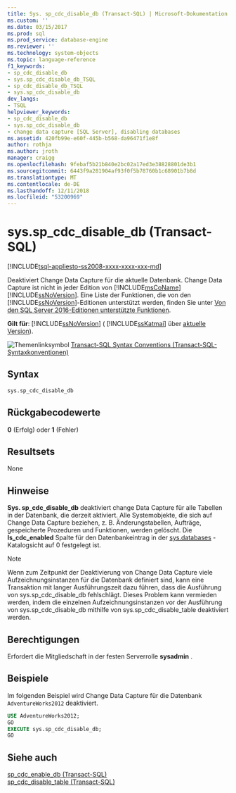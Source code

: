 ```yaml
---
title: Sys. sp_cdc_disable_db (Transact-SQL) | Microsoft-Dokumentation
ms.custom: ''
ms.date: 03/15/2017
ms.prod: sql
ms.prod_service: database-engine
ms.reviewer: ''
ms.technology: system-objects
ms.topic: language-reference
f1_keywords:
- sp_cdc_disable_db
- sys.sp_cdc_disable_db_TSQL
- sp_cdc_disable_db_TSQL
- sys.sp_cdc_disable_db
dev_langs:
- TSQL
helpviewer_keywords:
- sp_cdc_disable_db
- sys.sp_cdc_disable_db
- change data capture [SQL Server], disabling databases
ms.assetid: 420fb99e-e60f-445b-b568-da96471f1e8f
author: rothja
ms.author: jroth
manager: craigg
ms.openlocfilehash: 9febaf5b21b840e2bc02a17ed3e38828801de3b1
ms.sourcegitcommit: 6443f9a281904af93f0f5b78760b1c68901b7b8d
ms.translationtype: MT
ms.contentlocale: de-DE
ms.lasthandoff: 12/11/2018
ms.locfileid: "53200969"
---
```

# <a name="sysspcdcdisabledb-transact-sql"></a>sys.sp_cdc_disable_db (Transact-SQL)
[!INCLUDE[tsql-appliesto-ss2008-xxxx-xxxx-xxx-md](../../includes/tsql-appliesto-ss2008-xxxx-xxxx-xxx-md.md)]

  Deaktiviert Change Data Capture für die aktuelle Datenbank. Change Data Capture ist nicht in jeder Edition von [!INCLUDE[msCoName](../../includes/msconame-md.md)][!INCLUDE[ssNoVersion](../../includes/ssnoversion-md.md)]. Eine Liste der Funktionen, die von den [!INCLUDE[ssNoVersion](../../includes/ssnoversion-md.md)]-Editionen unterstützt werden, finden Sie unter [Von den SQL Server 2016-Editionen unterstützte Funktionen](~/sql-server/editions-and-supported-features-for-sql-server-2016.md).  
  
**Gilt für**: [!INCLUDE[ssNoVersion](../../includes/ssnoversion-md.md)] ( [!INCLUDE[ssKatmai](../../includes/sskatmai-md.md)] über [aktuelle Version](https://go.microsoft.com/fwlink/p/?LinkId=299658)).  
  
 ![Themenlinksymbol](../../database-engine/configure-windows/media/topic-link.gif "Topic link icon") [Transact-SQL Syntax Conventions (Transact-SQL-Syntaxkonventionen)](../../t-sql/language-elements/transact-sql-syntax-conventions-transact-sql.md)  
  
## <a name="syntax"></a>Syntax  
  
```sql  
sys.sp_cdc_disable_db  
```  
  
## <a name="return-code-values"></a>Rückgabecodewerte  
 **0** (Erfolg) oder **1** (Fehler)  
  
## <a name="result-sets"></a>Resultsets  
 None  
  
## <a name="remarks"></a>Hinweise  
 **Sys. sp_cdc_disable_db** deaktiviert change Data Capture für alle Tabellen in der Datenbank, die derzeit aktiviert. Alle Systemobjekte, die sich auf Change Data Capture beziehen, z. B. Änderungstabellen, Aufträge, gespeicherte Prozeduren und Funktionen, werden gelöscht. Die **Is_cdc_enabled** Spalte für den Datenbankeintrag in der [sys.databases](../../relational-databases/system-catalog-views/sys-databases-transact-sql.md) -Katalogsicht auf 0 festgelegt ist.  
  
> [!NOTE]  
>  Wenn zum Zeitpunkt der Deaktivierung von Change Data Capture viele Aufzeichnungsinstanzen für die Datenbank definiert sind, kann eine Transaktion mit langer Ausführungszeit dazu führen, dass die Ausführung von sys.sp_cdc_disable_db fehlschlägt. Dieses Problem kann vermieden werden, indem die einzelnen Aufzeichnungsinstanzen vor der Ausführung von sys.sp_cdc_disable_db mithilfe von sys.sp_cdc_disable_table deaktiviert werden.  
  
## <a name="permissions"></a>Berechtigungen  
 Erfordert die Mitgliedschaft in der festen Serverrolle **sysadmin** .  
  
## <a name="examples"></a>Beispiele  
 Im folgenden Beispiel wird Change Data Capture für die Datenbank `AdventureWorks2012` deaktiviert.  
  
```sql  
USE AdventureWorks2012;  
GO  
EXECUTE sys.sp_cdc_disable_db;  
GO  
```  
  
## <a name="see-also"></a>Siehe auch  
 [sp_cdc_enable_db &#40;Transact-SQL&#41;](../../relational-databases/system-stored-procedures/sys-sp-cdc-enable-db-transact-sql.md)   
 [sp_cdc_disable_table &#40;Transact-SQL&#41;](../../relational-databases/system-stored-procedures/sys-sp-cdc-disable-table-transact-sql.md)  
  
  
